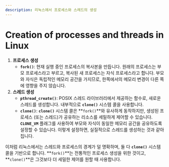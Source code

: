 ```yaml
---
description: 리눅스에서 프로세스와 스레드의 생성
---
```


# Creation of processes and threads in Linux

1. **프로세스 생성**
   * **`fork()`**: 현재 실행 중인 프로세스의 복사본을 만듭니다. 원래의 프로세스는 부모 프로세스라고 부르고, 복사된 새 프로세스는 자식 프로세스라고 합니다. 부모와 자식은 독립적인 메모리 공간을 가지므로, 한쪽에서의 메모리 변경이 다른 쪽에 영향을 주지 않습니다.
2. **스레드 생성**
   * **`pthread_create()`**: POSIX 스레드 라이브러리에서 제공하는 함수로, 새로운 스레드를 생성합니다. 내부적으로 **`clone()`** 시스템 콜을 사용합니다.
   * **`clone()`**: **`clone()`** 시스템 콜은 \*\*`fork()`\*\*와 유사하게 동작하지만, 생성된 프로세스 (또는 스레드)가 공유하는 리소스를 세밀하게 제어할 수 있습니다. **`CLONE_VM`** 플래그를 사용하여 부모와 자식이 동일한 메모리 공간을 공유하도록 설정할 수 있습니다. 이렇게 설정하면, 실질적으로 스레드를 생성하는 것과 같아집니다.

이처럼 리눅스에서는 스레드와 프로세스의 경계가 덜 명확하며, 둘 다 **`clone()`** 시스템 콜을 기반으로 합니다. \*\*`fork()`\*\*는 전통적인 프로세스 생성을 위한 것이고, \*\*`clone()`\*\*은 그것보다 더 세밀한 제어를 원할 때 사용합니다.
